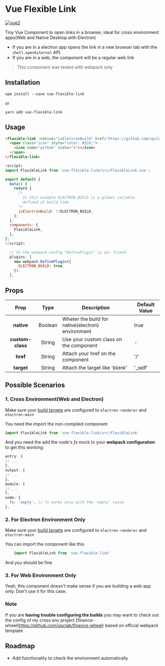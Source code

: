 # Vue Flexible Link #

[![vue2](https://img.shields.io/badge/vue-2.x-brightgreen.svg)](https://vuejs.org/)

Tiny Vue Component to open links in a browser, ideal for cross environment apps(Web and Native Desktop with Electron)

- If you are in a electron app opens the link in a new browser tab with the `shell.openExternal` API.
- If you are in a web, the component will be a regular web link

> This component was tested with webpack only

## Installation ##

    npm install --save vue-flexible-link

or

    yarn add vue-flexible-link

## Usage ##

```html
<flexible-link :native="isElectronBuild" href="https://github.com/upclab/finance-wheel">
  <span class="icon" style="color: #333;">
    <icon name="github" scale="3"></icon>
  </span>
</flexible-link>
```

```js
<script>
import FlexibleLink from 'vue-flexible-link/src/FlexibleLink.vue';

export default {
  data() {
    return {
      /*
        In this example ELECTRON_BUILD is a global variable
        defined at build time
      */
      isElectronBuild: !!ELECTRON_BUILD,
    };
  },
  components: {
    FlexibleLink,
  },
};
</script>

```

```js
  // In the webpack config "DefinePlugin" is our friend
  plugins: [
    new webpack.DefinePlugin({
      ELECTRON_BUILD: true,
    }),
  ],
```

## Props ##

| Prop             | Type    | Description                                        | Default Value  |
|:----------------:|:-------:| -------------------------------------------------- | -------------- |
| **native**       | Boolean | Wheter the build for native(electron) environment  | true           |
| **custom-class** | String  | Use your custom class on the component             | -              |
| **href**         | String  | Attach your href on the component                  | '/'            |
| **target**       | String  | Attach the target like '*blank*'                   | '_self'        |


## Possible Scenarios ##

### 1. Cross Environment(Web and Electron) ###

Make sure your [build targets](https://webpack.js.org/configuration/target/) are configured to `electron-renderer` and `electron-main`

You need the import the non-compiled component

```js
import FlexibleLink from 'vue-flexible-link/src/FlexibleLink'
```

And you need the add the node's *fs* mock to your **webpack configuration** to get this working:

```js
entry: {
// ...
},
output: {
// ...
},
module: {
// ...
},
node: {
  fs: 'empty', // fs works only with the 'empty' value 
},
```

### 2. For Electron Environment Only ###

Make sure your [build targets](https://webpack.js.org/configuration/target/) are configured to `electron-renderer` and `electron-main`

You can import the component like this

```js
    import FlexibleLink from 'vue-flexible-link'
```

And you should be fine

### 3. For Web Environment Only ###
Yeah, this component doesn't make sense if you are building a web app only. Don't use it for this case.

### Note ###

If you are **having trouble configuring the builds** you may want to check out the config of my cross env project [finance-wheel(https://github.com/upclab/finance-wheel) based on official webpack template


## Roadmap ##
- Add functionality to check the environment automatically
